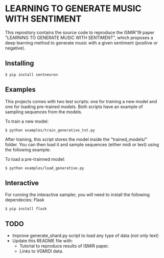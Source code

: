 # LEARNING TO GENERATE MUSIC WITH SENTIMENT

This repository contains the source code to reproduce the ISMIR'19 paper "LEARNING TO GENERATE MUSIC WITH SENTIMENT", which proposes a deep learning method to generate music with a given sentiment (positive or negative).

## Installing

```
$ pip install sentneuron
```

## Examples

This projects comes with two test scripts: one for training a new model and one for loading
pre-trained models. Both scripts have an example of sampling sequences from the models.

To train a new model:

```
$ python examples/train_generative_txt.py
```

After training, this script stores the model inside the "trained_models/" folder. You can
then load it and sample sequences (either midi or text) using the following example:

To load a pre-trainned model:

```
$ python examples/load_generative.py
```

## Interactive

For running the interactive sampler, you will need to install the following dependecies: Flask

```
$ pip install flask
```

## TODO

- Improve generate_shard.py script to load any type of data (not only text)
- Update this README file with:
  - Tutorial to reproduce results of ISMIR paper.
  - Links to VGMIDI data.

